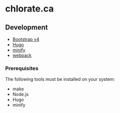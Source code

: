 # chlorate.ca

## Development

- [Bootstrap v4](https://v4-alpha.getbootstrap.com)
- [Hugo](https://gohugo.io)
- [minify](https://github.com/tdewolff/minify/tree/master/cmd/minify)
- [webpack](https://webpack.js.org)

### Prerequisites

The following tools must be installed on your system:

- make
- Node.js
- Hugo
- minify
